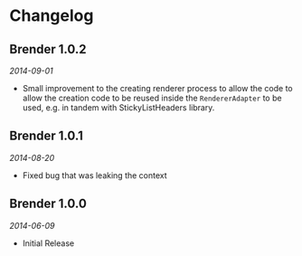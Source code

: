 Changelog
=========

## Brender 1.0.2
_2014-09-01_

 * Small improvement to the creating renderer process to allow the code to allow the creation code
 to be reused inside the `RendererAdapter` to be used, e.g. in tandem with StickyListHeaders library.
 
## Brender 1.0.1 
_2014-08-20_

 * Fixed bug that was leaking the context
 
## Brender 1.0.0
_2014-06-09_

 * Initial Release